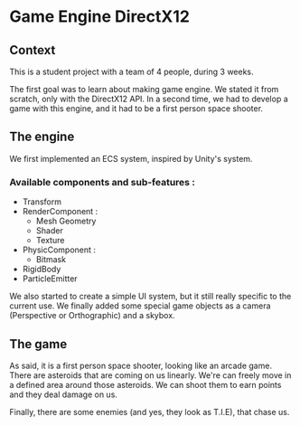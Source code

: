 # Game Engine DirectX12

## Context
This is a student project with a team of 4 people, during 3 weeks.

The first goal was to learn about making game engine. We stated it from scratch, only with the DirectX12 API.
In a second time, we had to develop a game with this engine, and it had to be a first person space shooter.

## The engine
We first implemented an ECS system, inspired by Unity's system.

### Available components and sub-features : 
- Transform
- RenderComponent :
    - Mesh Geometry
    - Shader
    - Texture
- PhysicComponent :
    - Bitmask
- RigidBody
- ParticleEmitter

We also started to create a simple UI system, but it still really specific to the current use.
We finally added some special game objects as a camera (Perspective or Orthographic) and a skybox.

## The game
As said, it is a first person space shooter, looking like an arcade game.
There are asteroids that are coming on us linearly. We're can freely move in a defined area around those asteroids.
We can shoot them to earn points and they deal damage on us.

Finally, there are some enemies (and yes, they look as T.I.E), that chase us.
